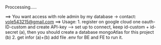 Proccessing.....

==> You want access with role admin by my database -> contact: vole543215@gmail.com
==> Usage: 
    1. register on google cloud one oauth-ID-custom and create API-key --> set up to connect, keep id-custom + id-secret (a), then you should create a database mongoAtlas for this project (b)
    2. get infor (a)+(b) add file .env for BE and FE to run it.
